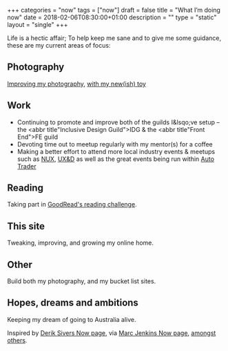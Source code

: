 +++
categories = "now"
tags = ["now"]
draft = false
title = "What I’m doing now"
date = 2018-02-06T08:30:00+01:00
description = ""
type = "static"
layout = "single"
+++

Life is a hectic affair; To help keep me sane and to give me some guidance, these are my current areas of focus:

## Photography
<a href="https://www.instagram.com/_gbbns" rel="noopener">Improving my photography</a>, [with my new(ish) toy](https://www.fujifilm.com/products/digital_cameras/x/fujifilm_x_t1/)

## Work
* Continuing to promote and improve both of the guilds I&lsqo;ve setup &ndash; the <abbr title"Inclusive Design Guild">IDG</abbr> &amp; the <abbr title"Front End">FE</abbr> guild
* Devoting time out to meetup regularly with my mentor(s) for a coffee
* Making a better effort to attend more local industry events &amp; meetups such as <a href="https://nuxuk.org/" rel="noopener">NUX</a>, <a href="https://www.meetup.com/McrUXD/" rel="noopener">UX&amp;D</a> as well as the great events being run within <a href="https://www.autotrader.co.uk/" rel="noopener">Auto Trader</a>

## Reading
Taking part in <a href="https://www.goodreads.com/user_challenges/10861757" rel="noopener">GoodRead's reading challenge</a>.

## This site
Tweaking, improving, and growing my online home.

## Other
Build both my photography, and my bucket list sites.

## Hopes, dreams and ambitions
Keeping my dream of going to Australia alive.

Inspired by <a href="https://sivers.org/nowff" rel="noopener">Derik Sivers Now page</a>, via <a href="https://marcjenkins.co.uk/now/" rel="noopener">Marc Jenkins Now page</a>, <a href="https://nownownow.com" rel="noopener">amongst others</a>.
